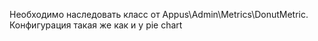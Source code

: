 Необходимо наследовать класс от Appus\Admin\Metrics\DonutMetric.
Конфигурация такая же как и у pie chart
